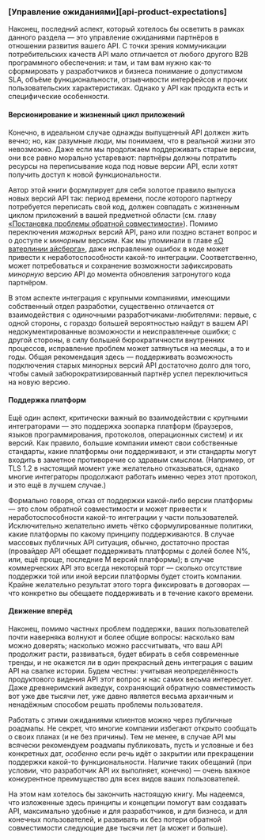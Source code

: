 ### [Управление ожиданиями][api-product-expectations]

Наконец, последний аспект, который хотелось бы осветить в рамках данного раздела — это управление ожиданиями партнёров в отношении развития вашего API. С точки зрения коммуникации потребительских качеств API мало отличается от любого другого B2B программного обеспечения: и там, и там вам нужно как-то сформировать у разработчиков и бизнеса понимание о допустимом SLA, объёме функциональности, отзывчивости интерфейсов и прочих пользовательских характеристиках. Однако у API как продукта есть и специфические особенности.

#### Версионирование и жизненный цикл приложений

Конечно, в идеальном случае однажды выпущенный API должен жить вечно; но, как разумные люди, мы понимаем, что в реальной жизни это невозможно. Даже если мы продолжаем поддерживать старые версии, они все равно морально устаревают: партнёры должны потратить ресурсы на переписывание кода под новые версии API, если хотят получить доступ к новой функциональности.

Автор этой книги формулирует для себя золотое правило выпуска новых версий API так: период времени, после которого партнеру потребуется переписать свой код, должен совпадать с жизненным циклом приложений в вашей предметной области (см. главу [«Постановка проблемы обратной совместимости»](#back-compat-statement)). Помимо переключения *мажорных* версий API, рано или поздно встанет вопрос и о доступе к *минорным* версиям. Как мы упоминали в главе [«О ватерлинии айсберга»](#back-compat-iceberg-waterline), даже исправление ошибок в коде может привести к неработоспособности какой-то интеграции. Соответственно, может потребоваться и сохранение возможности зафиксировать *минорную* версию API до момента обновления затронутого кода партнёром.

В этом аспекте интеграция с крупными компаниями, имеющими собственный отдел разработки, существенно отличается от взаимодействия с одиночными разработчиками-любителями: первые, с одной стороны, с гораздо большей вероятностью найдут в вашем API недокументированные возможности и неисправленные ошибки; с другой стороны, в силу большей бюрократичности внутренних процессов, исправление проблем может затянуться на месяцы, а то и годы. Общая рекомендация здесь — поддерживать возможность подключения старых минорных версий API достаточно долго для того, чтобы самый забюрократизированный партнёр успел переключиться на новую версию.

#### Поддержка платформ

Ещё один аспект, критически важный во взаимодействии с крупными интеграторами — это поддержка зоопарка платформ (браузеров, языков программирования, протоколов, операционных систем) и их версий. Как правило, большие компании имеют свои собственные стандарты, какие платформы они поддерживают, и эти стандарты могут входить в заметное противоречие со здравым смыслом. (Например, от TLS 1.2 в настоящий момент уже желательно отказываться, однако многие интеграторы продолжают работать именно через этот протокол, и это ещё в лучшем случае.)

Формально говоря, отказ от поддержки какой-либо версии платформы — это слом обратной совместимости и может привести к неработоспособности какой-то интеграции у части пользователей. Исключительно желательно иметь чётко сформулированные политики, какие платформы по какому принципу поддерживаются. В случае массовых публичных API ситуация, обычно, достаточно простая (провайдер API обещает поддерживать платформы с долей более N%, или, ещё проще, последние M версий платформы); в случае коммерческих API это всегда некоторый торг — сколько отсутствие поддержки той или иной версии платформы будет стоить компании. Крайне желательно результат этого торга фиксировать в договорах — что конкретно вы обещаете поддерживать и в течение какого времени.

#### Движение вперёд

Наконец, помимо частных проблем поддержки, ваших пользователей почти наверняка волнуют и более общие вопросы: насколько вам можно доверять; насколько можно рассчитывать, что ваш API продолжит расти, развиваться, будет вбирать в себя современные тренды, и не окажется ли в один прекрасный день интеграция с вашим API на свалке истории. Будем честны: учитывая неопределённость продуктового видения API этот вопрос и нас самих весьма интересует. Даже древнеримский акведук, сохраняющий обратную совместимость вот уже две тысячи лет, уже давно является весьма архаичным и ненадёжным способом решать проблемы пользователя.

Работать с этими ожиданиями клиентов можно через публичные роадмапы. Не секрет, что многие компании избегают открыто сообщать о своих планах (и не без причины). Тем не менее, в случае API мы всячески рекомендуем роадмапы публиковать, пусть и условные и без конкретных дат, *особенно* если речь идёт о закрытии или прекращении поддержки какой-то функциональности. Наличие таких обещаний (при условии, что разработчик API их выполняет, конечно) — очень важное конкурентное преимущество для всех видов ваших пользователей.

На этом нам хотелось бы закончить настоящую книгу. Мы надеемся, что изложенные здесь принципы и концепции помогут вам создавать API, максимально удобные и для разработчиков, и для бизнеса, и для конечных пользователей, и развивать их без потери обратной совместимости следующие две тысячи лет (а может и больше).
